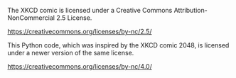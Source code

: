 The XKCD comic is licensed under a Creative Commons Attribution-NonCommercial 2.5 License.

https://creativecommons.org/licenses/by-nc/2.5/

This Python code, which was inspired by the XKCD comic 2048, is licensed under a newer version of the same license.

https://creativecommons.org/licenses/by-nc/4.0/
